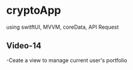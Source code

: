 # cryptoApp
using switftUI, MVVM, coreData, API Request
## Video-14
-Ceate a view to manage current user's portfolio
